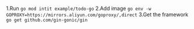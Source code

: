1.Run `go mod intit example/todo-go`
2.Add image `go env -w GOPROXY=https://mirrors.aliyun.com/goproxy/,direct`
3.Get the framework `go get github.com/gin-gonic/gin`